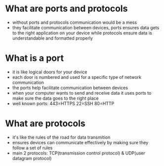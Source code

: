 # What are ports and protocols
- without ports and protocols communication would be a mess
- they facilitate communication between devices, ports ensures data gets to the right application on your device while protocols ensure data is understandable and formatted properly

# What is a port

- it is like logical doors for your device
- each door is numbered and used for a specific type of network communication
- the ports help facilitate communication between devices
- when your computer wants to send and receive data it uses ports to make sure the data goes to the right place
- well known ports: 443=HTTPS 22=SSH 80=HTTP

# What are protocols

- it's like the rules of the road for data transmition
- ensures devices can communicate effectively by making sure they follow a set of rules
- main 2 protocols: TCP(transmission control protocol) & UDP(user datagram protocol)

